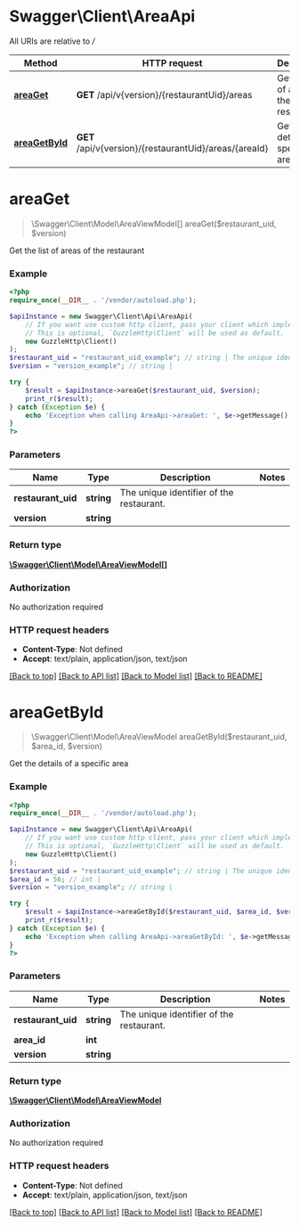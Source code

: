# Swagger\Client\AreaApi

All URIs are relative to */*

Method | HTTP request | Description
------------- | ------------- | -------------
[**areaGet**](AreaApi.md#areaget) | **GET** /api/v{version}/{restaurantUid}/areas | Get the list of areas of the restaurant
[**areaGetById**](AreaApi.md#areagetbyid) | **GET** /api/v{version}/{restaurantUid}/areas/{areaId} | Get the details of a specific area

# **areaGet**
> \Swagger\Client\Model\AreaViewModel[] areaGet($restaurant_uid, $version)

Get the list of areas of the restaurant

### Example
```php
<?php
require_once(__DIR__ . '/vendor/autoload.php');

$apiInstance = new Swagger\Client\Api\AreaApi(
    // If you want use custom http client, pass your client which implements `GuzzleHttp\ClientInterface`.
    // This is optional, `GuzzleHttp\Client` will be used as default.
    new GuzzleHttp\Client()
);
$restaurant_uid = "restaurant_uid_example"; // string | The unique identifier of the restaurant.
$version = "version_example"; // string | 

try {
    $result = $apiInstance->areaGet($restaurant_uid, $version);
    print_r($result);
} catch (Exception $e) {
    echo 'Exception when calling AreaApi->areaGet: ', $e->getMessage(), PHP_EOL;
}
?>
```

### Parameters

Name | Type | Description  | Notes
------------- | ------------- | ------------- | -------------
 **restaurant_uid** | **string**| The unique identifier of the restaurant. |
 **version** | **string**|  |

### Return type

[**\Swagger\Client\Model\AreaViewModel[]**](../Model/AreaViewModel.md)

### Authorization

No authorization required

### HTTP request headers

 - **Content-Type**: Not defined
 - **Accept**: text/plain, application/json, text/json

[[Back to top]](#) [[Back to API list]](../../README.md#documentation-for-api-endpoints) [[Back to Model list]](../../README.md#documentation-for-models) [[Back to README]](../../README.md)

# **areaGetById**
> \Swagger\Client\Model\AreaViewModel areaGetById($restaurant_uid, $area_id, $version)

Get the details of a specific area

### Example
```php
<?php
require_once(__DIR__ . '/vendor/autoload.php');

$apiInstance = new Swagger\Client\Api\AreaApi(
    // If you want use custom http client, pass your client which implements `GuzzleHttp\ClientInterface`.
    // This is optional, `GuzzleHttp\Client` will be used as default.
    new GuzzleHttp\Client()
);
$restaurant_uid = "restaurant_uid_example"; // string | The unique identifier of the restaurant.
$area_id = 56; // int | 
$version = "version_example"; // string | 

try {
    $result = $apiInstance->areaGetById($restaurant_uid, $area_id, $version);
    print_r($result);
} catch (Exception $e) {
    echo 'Exception when calling AreaApi->areaGetById: ', $e->getMessage(), PHP_EOL;
}
?>
```

### Parameters

Name | Type | Description  | Notes
------------- | ------------- | ------------- | -------------
 **restaurant_uid** | **string**| The unique identifier of the restaurant. |
 **area_id** | **int**|  |
 **version** | **string**|  |

### Return type

[**\Swagger\Client\Model\AreaViewModel**](../Model/AreaViewModel.md)

### Authorization

No authorization required

### HTTP request headers

 - **Content-Type**: Not defined
 - **Accept**: text/plain, application/json, text/json

[[Back to top]](#) [[Back to API list]](../../README.md#documentation-for-api-endpoints) [[Back to Model list]](../../README.md#documentation-for-models) [[Back to README]](../../README.md)

